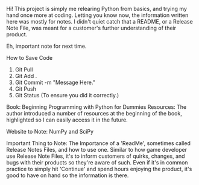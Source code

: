 Hi! This project is simply me relearing Python from basics, and trying my hand once more at coding. 
Letting you know now, the information written here was mostly for notes.
I didn't quiet catch that a README, or a Release Note File, was meant for a customer's further understanding of their product.

Eh, important note for next time.

How to Save Code

1. Git Pull
2. Git Add .
3. Git Commit -m "Message Here."
4. Git Push
5. Git Status (To ensure you did it correctly.)

Book: Beginning Programming with Python for Dummies
Resources:
The author introduced a number of resources at the beginning of the book, highlighted so I can easily access it in the future.

Website to Note:
NumPy and SciPy

Important Thing to Note:
The Importance of a 'ReadMe', sometimes called Release Notes Files, and how to use one.
Similar to how game developer use Release Note Files, it's to inform customers of quirks, changes, and bugs with their products so they're aware of such.
Even if it's in common practice to simply hit 'Continue' and spend hours enjoying the product, it's good to have on hand so the information is there.
